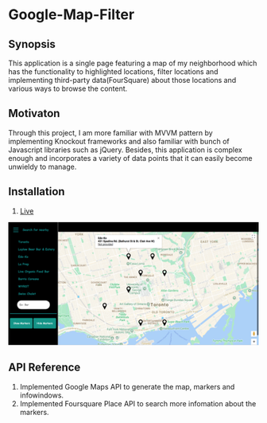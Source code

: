 # Google-Map-Filter

## Synopsis
This application is a single page featuring a map of my neighborhood which has the functionality to highlighted locations, filter locations and implementing third-party data(FourSquare) about those locations and various ways to browse the content.


## Motivaton
Through this project, I am more familiar with MVVM pattern by implementing Knockout frameworks and also familiar with bunch of Javascript libraries such as jQuery. Besides, this application is complex enough and incorporates a variety of data points that it can easily become unwieldy to manage. 

## Installation
1. [Live](https://www.vagrantup.com/) 

![Alt text](https://github.com/x467chen/Google-Map-Filter/blob/master/demo/demo.jpg "Optional title")

## API Reference
1. Implemented Google Maps API to generate the map, markers and infowindows. 
2. Implemented Foursquare Place API to search more infomation about the markers.
